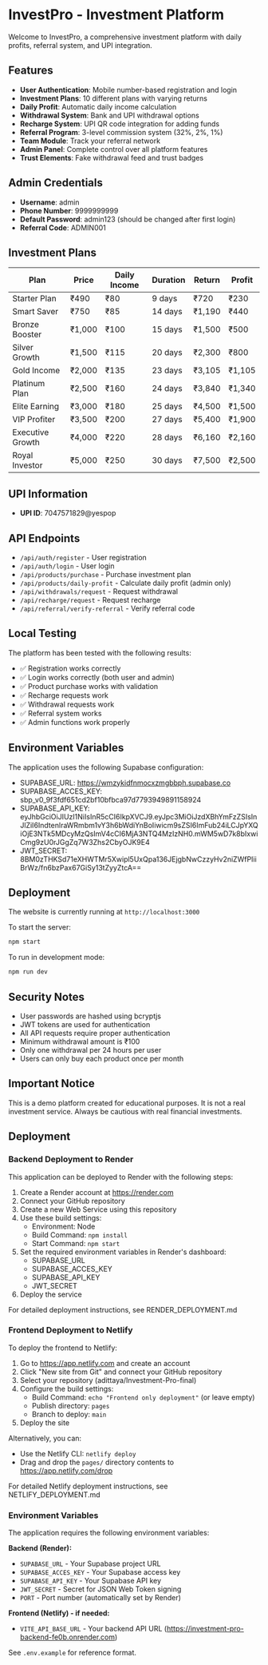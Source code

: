 # InvestPro - Investment Platform

Welcome to InvestPro, a comprehensive investment platform with daily profits, referral system, and UPI integration.

## Features

- **User Authentication**: Mobile number-based registration and login
- **Investment Plans**: 10 different plans with varying returns
- **Daily Profit**: Automatic daily income calculation
- **Withdrawal System**: Bank and UPI withdrawal options
- **Recharge System**: UPI QR code integration for adding funds
- **Referral Program**: 3-level commission system (32%, 2%, 1%)
- **Team Module**: Track your referral network
- **Admin Panel**: Complete control over all platform features
- **Trust Elements**: Fake withdrawal feed and trust badges

## Admin Credentials

- **Username**: admin
- **Phone Number**: 9999999999
- **Default Password**: admin123 (should be changed after first login)
- **Referral Code**: ADMIN001

## Investment Plans

| Plan | Price | Daily Income | Duration | Return | Profit |
|------|-------|--------------|----------|--------|--------|
| Starter Plan | ₹490 | ₹80 | 9 days | ₹720 | ₹230 |
| Smart Saver | ₹750 | ₹85 | 14 days | ₹1,190 | ₹440 |
| Bronze Booster | ₹1,000 | ₹100 | 15 days | ₹1,500 | ₹500 |
| Silver Growth | ₹1,500 | ₹115 | 20 days | ₹2,300 | ₹800 |
| Gold Income | ₹2,000 | ₹135 | 23 days | ₹3,105 | ₹1,105 |
| Platinum Plan | ₹2,500 | ₹160 | 24 days | ₹3,840 | ₹1,340 |
| Elite Earning | ₹3,000 | ₹180 | 25 days | ₹4,500 | ₹1,500 |
| VIP Profiter | ₹3,500 | ₹200 | 27 days | ₹5,400 | ₹1,900 |
| Executive Growth | ₹4,000 | ₹220 | 28 days | ₹6,160 | ₹2,160 |
| Royal Investor | ₹5,000 | ₹250 | 30 days | ₹7,500 | ₹2,500 |

## UPI Information

- **UPI ID**: 7047571829@yespop

## API Endpoints

- `/api/auth/register` - User registration
- `/api/auth/login` - User login
- `/api/products/purchase` - Purchase investment plan
- `/api/products/daily-profit` - Calculate daily profit (admin only)
- `/api/withdrawals/request` - Request withdrawal
- `/api/recharge/request` - Request recharge
- `/api/referral/verify-referral` - Verify referral code

## Local Testing

The platform has been tested with the following results:
- ✅ Registration works correctly
- ✅ Login works correctly (both user and admin)
- ✅ Product purchase works with validation
- ✅ Recharge requests work
- ✅ Withdrawal requests work
- ✅ Referral system works
- ✅ Admin functions work properly

## Environment Variables

The application uses the following Supabase configuration:

- SUPABASE_URL: https://wmzykidfnmocxzmgbbph.supabase.co
- SUPABASE_ACCES_KEY: sbp_v0_9f3fdf651cd2bf10bfbca97d7793949891158924
- SUPABASE_API_KEY: eyJhbGciOiJIUzI1NiIsInR5cCI6IkpXVCJ9.eyJpc3MiOiJzdXBhYmFzZSIsInJlZiI6IndtenlraWRmbm1vY3h6bWdiYnBoIiwicm9sZSI6ImFub24iLCJpYXQiOjE3NTk5MDcyMzQsImV4cCI6MjA3NTQ4MzIzNH0.mWM5wD7k8bIxwiCmg9zU0rJGgZq7W3Zhs2CbyOJK9E4
- JWT_SECRET: 8BM0zTHKSd71eXHWTMr5Xwipl5UxQpa136JEjgbNwCzzyHv2niZWfPIiiBrWz/fn6bzPax67GiSy13tZyyZtcA==

## Deployment

The website is currently running at `http://localhost:3000`

To start the server:
```bash
npm start
```

To run in development mode:
```bash
npm run dev
```

## Security Notes

- User passwords are hashed using bcryptjs
- JWT tokens are used for authentication
- All API requests require proper authentication
- Minimum withdrawal amount is ₹100
- Only one withdrawal per 24 hours per user
- Users can only buy each product once per month

## Important Notice

This is a demo platform created for educational purposes. It is not a real investment service. Always be cautious with real financial investments.

## Deployment

### Backend Deployment to Render

This application can be deployed to Render with the following steps:

1. Create a Render account at https://render.com
2. Connect your GitHub repository
3. Create a new Web Service using this repository
4. Use these build settings:
   - Environment: Node
   - Build Command: `npm install`
   - Start Command: `npm start`
5. Set the required environment variables in Render's dashboard:
   - SUPABASE_URL
   - SUPABASE_ACCES_KEY
   - SUPABASE_API_KEY
   - JWT_SECRET
6. Deploy the service

For detailed deployment instructions, see RENDER_DEPLOYMENT.md

### Frontend Deployment to Netlify

To deploy the frontend to Netlify:

1. Go to https://app.netlify.com and create an account
2. Click "New site from Git" and connect your GitHub repository
3. Select your repository (adittaya/Investment-Pro-final)
4. Configure the build settings:
   - Build Command: `echo "Frontend only deployment"` (or leave empty)
   - Publish directory: `pages`
   - Branch to deploy: `main`
5. Deploy the site

Alternatively, you can:
- Use the Netlify CLI: `netlify deploy`
- Drag and drop the `pages/` directory contents to https://app.netlify.com/drop

For detailed Netlify deployment instructions, see NETLIFY_DEPLOYMENT.md

### Environment Variables

The application requires the following environment variables:

**Backend (Render):**
- `SUPABASE_URL` - Your Supabase project URL
- `SUPABASE_ACCES_KEY` - Your Supabase access key
- `SUPABASE_API_KEY` - Your Supabase API key
- `JWT_SECRET` - Secret for JSON Web Token signing
- `PORT` - Port number (automatically set by Render)

**Frontend (Netlify) - if needed:**
- `VITE_API_BASE_URL` - Your backend API URL (https://investment-pro-backend-fe0b.onrender.com)

See `.env.example` for reference format.